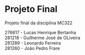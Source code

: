 # Projeto Final
Projeto final da disciplina MC322

276617 - Lucas Henrique Bertanha  
281218 - Guilherme José de OLiveira  
281289 - Leonardo Ferreira  
281260 - João Pedro Frare 

